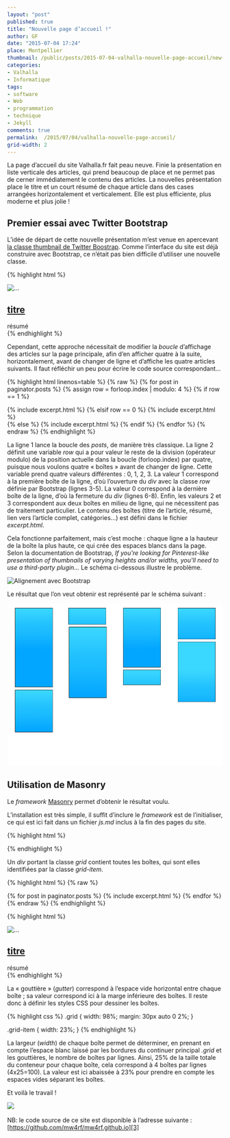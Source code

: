 ```yaml
---
layout: "post"
published: true
title: "Nouvelle page d’accueil !"
author: GF
date: "2015-07-04 17:24"
place: Montpellier
thumbnail: /public/posts/2015-07-04-valhalla-nouvelle-page-accueil/new-valhalla.png
categories:
- Valhalla
- Informatique
tags:
- software
- Web
- programmation
- technique
- Jekyll
comments: true
permalink:  /2015/07/04/valhalla-nouvelle-page-accueil/
grid-width: 2
---
```


La page d’accueil du site Valhalla.fr fait peau neuve. Finie la présentation en liste verticale des articles, qui prend beaucoup de place et ne permet pas de cerner immédiatement le contenu des articles. La nouvelles présentation place le titre et un court résumé de chaque article dans des cases arrangées horizontalement et verticalement. Elle est plus efficiente, plus moderne et plus jolie !

## Premier essai avec Twitter Bootstrap

L’idée de départ de cette nouvelle présentation m’est venue en apercevant [la classe thumbnail de Twitter Boostrap][1]. Comme l’interface du site est déjà construire avec Bootstrap, ce n’était pas bien difficile d’utiliser une nouvelle classe.

{% highlight html %}
<div class="thumbnail">
    <img src="..." alt="...">
    <div class="caption">
        <h2><a href="...">titre</a></h2>
        résumé
    </div>
</div>
{% endhighlight %}

Cependant, cette approche nécessitait de modifier la _boucle_ d’affichage des articles sur la page principale, afin d’en afficher quatre à la suite, horizontalement, avant de changer de ligne et d’affiche les quatre articles suivants. Il faut réfléchir un peu pour écrire le code source correspondant…

{% highlight html linenos=table %}
{% raw %}
{% for post in paginator.posts %}
{% assign row = forloop.index | modulo: 4 %}
{% if row == 1 %}
    <div class="row">
        {% include excerpt.html %}
{% elsif row == 0 %}
        {% include excerpt.html %}
    </div>
{% else %}
        {% include excerpt.html %}
{% endif %}
{% endfor %}
{% endraw %}
{% endhighlight %}

La ligne 1 lance la boucle des _posts_, de manière très classique. La ligne 2 définit une variable _row_ qui a pour valeur le reste de la division (opérateur modulo) de la position actuelle dans la boucle (forloop.index) par quatre, puisque nous voulons quatre « boîtes » avant de changer de ligne. Cette variable prend quatre valeurs différentes : 0, 1, 2, 3. La valeur 1 correspond à la première boîte de la ligne, d’où l’ouverture du _div_ avec la classe _row_ définie par Bootstrap (lignes 3-5). La valeur 0 correspond à la dernière boîte de la ligne, d’où la fermeture du _div_ (lignes 6-8). Enfin, les valeurs 2 et 3 correspondent aux deux boîtes en milieu de ligne, qui ne nécessitent pas de traitement particulier. Le contenu des boîtes (titre de l’article, résumé, lien vers l’article complet, catégories…) est défini dans le fichier _excerpt.html_.

Cela fonctionne parfaitement, mais c’est moche : chaque ligne a la hauteur de la boîte la plus haute, ce qui crée des espaces blancs dans la page. Selon la documentation de Bootstrap,  _If you're looking for Pinterest-like presentation of thumbnails of varying heights and/or widths, you'll need to use a third-party plugin…_ Le schéma ci-dessous illustre le problème.

![][image-1]

Le résultat que l’on veut obtenir est représenté par le schéma suivant :

![Alignement avec Masonry][image-2]

## Utilisation de Masonry

Le _framework_ [Masonry][2] permet d’obtenir le résultat voulu.

L’installation est très simple, il suffit d’inclure le _framework_ est de l’initialiser, ce qui est ici fait dans un fichier _js.md_ inclus à la fin des pages du site.

{% highlight html %}
<script src="{{ "/assets/masonry.min.js" | prepend: site.baseurl }}" type="text/javascript" charset="utf-8"></script>
<script type="text/javascript">
	// Initialize Masonry
	$('.grid').masonry({
		itemSelector: '.grid-item',
		columnWidth: '.grid-item',
		gutter: parseInt($('.grid-item').css('marginBottom'))
	});
</script>
{% endhighlight %}

Un _div_ portant la classe _grid_ contient toutes les boîtes, qui sont elles identifiées par la classe _grid-item_.

{% highlight html %}
{% raw %}
<div class="grid">
  {% for post in paginator.posts %}
	{% include excerpt.html %}
  {% endfor %}
  </div>
{% endraw %}
{% endhighlight %}

{% highlight html %}
<div class="grid-item thumbnail">
    <img src="..." alt="...">
    <div class="caption">
        <h2><a href="...">titre</a></h2>
        résumé
    </div>
</div>
{% endhighlight %}

La « gouttière » (_gutter_) correspond à l’espace vide horizontal entre chaque boîte ; sa valeur correspond ici à la marge inférieure des boîtes. Il reste donc à définir les styles CSS pour dessiner les boîtes.

{% highlight css %}
.grid {
	width: 98%;
	margin: 30px auto 0 2%;
}

.grid-item {
	width: 23%;
}
{% endhighlight %}

La largeur (_width_) de chaque boîte permet de déterminer, en prenant en compte l’espace blanc laissé par les bordures du continuer principal _.grid_ et les gouttières, le nombre de boîtes par lignes. Ainsi, 25% de la taille totale du conteneur pour chaque boîte, cela correspond à 4 boîtes par lignes (4x25=100). La valeur est ici abaissée à 23% pour prendre en compte les espaces vides séparant les boîtes.

Et voilà le travail !

![][image-3]

NB: le code source de ce site est disponible à l’adresse suivante : [https://github.com/mw4rf/mw4rf.github.io][3]

[1]:	http://getbootstrap.com/components/#thumbnails
[2]:	http://masonry.desandro.com/
[3]:	https://github.com/mw4rf/mw4rf.github.io

[image-1]:	/public/posts/2015-07-04-valhalla-nouvelle-page-accueil/thumbnails1.png "Alignement avec Bootstrap"
[image-2]:	/public/posts/2015-07-04-valhalla-nouvelle-page-accueil/thumbnails2.png
[image-3]:	/public/posts/2015-07-04-valhalla-nouvelle-page-accueil/new-valhalla.png
